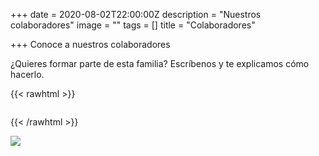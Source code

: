 +++
date = 2020-08-02T22:00:00Z
description = "Nuestros colaboradores"
image = ""
tags = []
title = "Colaboradores"

+++
Conoce a nuestros colaboradores

¿Quieres formar parte de esta familia? Escríbenos y te explicamos cómo hacerlo.

{{< rawhtml >}}

<div class="box alt">

<div class="row 50% uniform">

<div class="4u"><span class="image fit"><img src="/uploads/pic08-2020-08-03.jpg" alt="" /></span></div>

<div class="4u"><span class="image fit"><img src="/uploads/pic08-2020-08-03.jpg" alt="" /></span></div>

<div class="4u$"><span class="image fit"><img src="/uploads/pic08-2020-08-03.jpg" alt="" /></span></div>

<!-- Break -->

<div class="4u"><span class="image fit"><img src="/uploads/pic08-2020-08-03.jpg" alt="" /></span></div>

<div class="4u"><span class="image fit"><img src="/uploads/pic08-2020-08-03.jpg" alt="" /></span></div>

<div class="4u$"><span class="image fit"><img src="/uploads/pic08-2020-08-03.jpg" alt="" /></span></div>

<!-- Break -->

<div class="4u"><span class="image fit"><img src="/uploads/pic08-2020-08-03.jpg" alt="" /></span></div>

<div class="4u"><span class="image fit"><img src="/uploads/pic08-2020-08-03.jpg" alt="" /></span></div>

<div class="4u$"><span class="image fit"><img src="/uploads/pic08-2020-08-03.jpg" alt="" /></span></div>

</div>

</div>

{{< /rawhtml >}}

![](/uploads/pic08-2020-08-03.jpg)